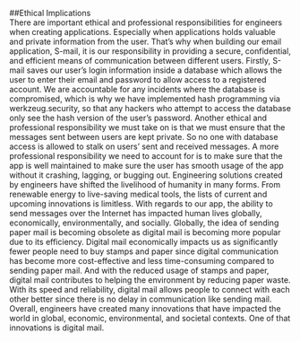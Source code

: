 ##Ethical Implications   
There are important ethical and professional responsibilities for engineers when creating applications. Especially when applications holds valuable and private information from the user. That’s why when building our email application, S-mail, it is our responsibility in providing a secure, confidential, and efficient means of communication between different users. Firstly, S-mail saves our user’s login information inside a database which allows the user to enter their email and password to allow access to a registered account. We are accountable for any incidents where the database is compromised, which is why we have implemented hash programming via werkzeug.security, so that any hackers who attempt to access the database only see the hash version of the user’s password. Another ethical and professional responsibility we must take on is that we must ensure that the messages sent between users are kept private. So no one with database access is allowed to stalk on users’ sent and received messages. A more professional responsibility we need to account for is to make sure that the app is well maintained to make sure the user has smooth usage of the app without it crashing, lagging, or bugging out.
Engineering solutions created by engineers have shifted the livelihood of humanity in many forms. From renewable energy to live-saving medical tools, the lists of current and upcoming innovations is limitless. With regards to our app, the ability to send messages over the Internet has impacted human lives globally, economically, environmentally, and socially. Globally, the idea of sending paper mail is becoming obsolete as digital mail is becoming more popular due to its efficiency. Digital mail economically impacts us as significantly fewer people need to buy stamps and paper since digital communication has become more cost-effective and less time-consuming compared to sending paper mail. And with the reduced usage of stamps and paper, digital mail contributes to helping the environment by reducing paper waste. With its speed and reliability, digital mail allows people to connect with each other better since there is no delay in communication like sending mail. Overall, engineers have created many innovations that have impacted the world in global, economic, environmental, and societal contexts. One of that innovations is digital mail.
